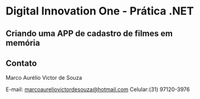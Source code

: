 # Digital Innovation One - Prática .NET

## Criando uma APP de cadastro de filmes em memória

## Contato

Marco Aurélio Victor de Souza

E-mail: marcoaureliovictordesouza@hotmail.com
Celular:(31) 97120-3976

